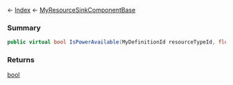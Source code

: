 ← [Index](Api-Index) ← [MyResourceSinkComponentBase](VRage.Game.Components.MyResourceSinkComponentBase)

### Summary

```csharp
public virtual bool IsPowerAvailable(MyDefinitionId resourceTypeId, float power)
```

### Returns

[bool](System.Boolean)

